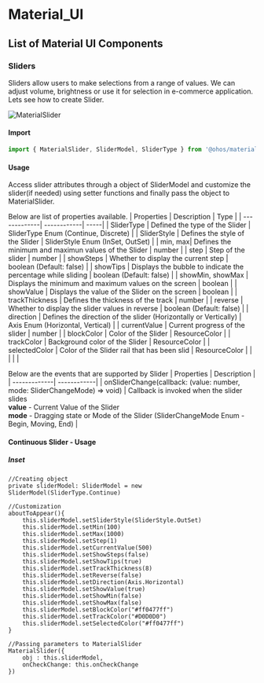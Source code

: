 # Material_UI

## List of Material UI Components

### Sliders

Sliders allow users to make selections from a range of values. We can adjust volume, brightness or use it for selection in e-commerce application. Lets see how to create Slider.

![MaterialSlider](https://user-images.githubusercontent.com/107906555/177477579-f558e7ee-9740-44a2-8788-aa4742e75f86.gif)


#### Import
```js
import { MaterialSlider, SliderModel, SliderType } from '@ohos/materialslider'
```

#### Usage
Access slider attributes through a object of SliderModel and customize the slider(if needed) using setter functions and finally pass the object to MaterialSlider.

 Below are list of properties available.
 | Properties   | Description | Type |
 | -------------| ------------| -----|
 | SliderType     |   Defined the type of the Slider         | SliderType Enum (Continue, Discrete)  |
 | SliderStyle |    Defines the style of the Slider       | SliderStyle Enum (InSet, OutSet)  |
 | min, max|    Defines the minimum and maximun values of the Slider       |  number           |
 |  step         |   Step of the slider              |   number    |
 | showSteps  |  Whether to display the current step    |   boolean (Default: false)   |
 | showTips   |  Displays the bubble to indicate the percentage while sliding   | boolean (Default: false)  |
 | showMin, showMax | Displays the minimum and maximum values on the screen  | boolean   |
 |  showValue  | Displays the value of the Slider on the screen  |  boolean  |
 | trackThickness  |  Defines the thickness of the track  |  number   |
 |  reverse   | Whether to display the slider values in reverse  |  boolean (Default: false)  |
 |  direction  |  Defines the direction of the slider (Horizontally or Vertically)  | Axis Enum (Horizontal, Vertical)   |
 | currentValue  |  Current progress of the slider   |  number   |
 |  blockColor   |  Color of the Slider   |  ResourceColor  |
 |  trackColor   |  Background color of the Slider   |  ResourceColor  |
 |  selectedColor   |  Color of the Slider rail that has been slid |  ResourceColor  |
 |           |             |              |
 
 Below are the events that are supported by Slider
 | Properties   | Description |
 | -------------| ------------|
 | onSliderChange(callback: (value: number, mode: SliderChangeMode) => void)   |  Callback is invoked when the slider slides  <br /> **value** - Current Value of the Slider <br /> **mode** - Dragging state or Mode of the Slider (SliderChangeMode Enum - Begin, Moving, End)    |
 
#### Continuous Slider - Usage

##### Inset

```ets
//Creating object 
private sliderModel: SliderModel = new SliderModel(SliderType.Continue)
```

```ets
//Customization 
aboutToAppear(){
    this.sliderModel.setSliderStyle(SliderStyle.OutSet)
    this.sliderModel.setMin(100)
    this.sliderModel.setMax(1000)
    this.sliderModel.setStep(1)
    this.sliderModel.setCurrentValue(500)
    this.sliderModel.setShowSteps(false)
    this.sliderModel.setShowTips(true)
    this.sliderModel.setTrackThickness(8)
    this.sliderModel.setReverse(false)
    this.sliderModel.setDirection(Axis.Horizontal)
    this.sliderModel.setShowValue(true)
    this.sliderModel.setShowMin(false)
    this.sliderModel.setShowMax(false)
    this.sliderModel.setBlockColor("#ff0477ff")
    this.sliderModel.setTrackColor("#D0D0D0")
    this.sliderModel.setSelectedColor("#ff0477ff")
}    
```

```ets
//Passing parameters to MaterialSlider
MaterialSlider({
    obj : this.sliderModel,
    onCheckChange: this.onCheckChange
})
```
